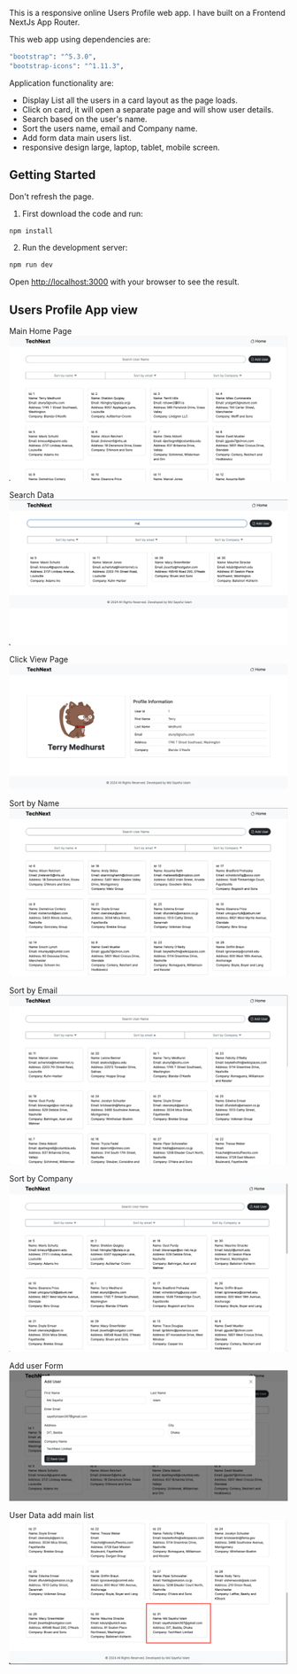 This is a responsive online Users Profile web app. I have built on a Frontend NextJs App Router.

This web app using dependencies are:
```bash
"bootstrap": "^5.3.0",
"bootstrap-icons": "^1.11.3",
```

Application functionality are:
- Display List all the users in a card layout as the page loads.
- Click on card, it will open a separate page and will show user details.
- Search based on the user's name.
- Sort the users name, email and Company name.
- Add form data main users list.
- responsive design large, laptop, tablet, mobile screen.

## Getting Started
Don't refresh the page.

1. First download the code and run:
```bash
npm install
```

2. Run the development server:
```bash
npm run dev
```

Open [http://localhost:3000](http://localhost:3000) with your browser to see the result.

## Users Profile App view
Main Home Page
![](public/home.png)

Search Data
![](public/search.png)

Click View Page
![](public/clickView.png)

Sort by Name
![](public/sortByName.png)

Sort by Email
![](public/sortByEmail.png)

Sort by Company
![](public/sortByCompany.png)

Add user Form
![](public/addUser.png)

User Data add main list
![](public/userAddList.png)